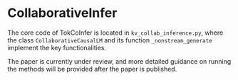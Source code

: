 # CollaborativeInfer
The core code of TokCoInfer is located in `kv_collab_inference.py`, where the class `CollaborativeCausalLM` and its function `_nonstream_generate` implement the key functionalities.

The paper is currently under review, and more detailed guidance on running the methods will be provided after the paper is published.
